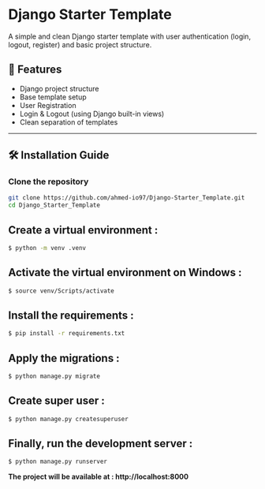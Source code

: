 # Django Starter Template

A simple and clean Django starter template with user authentication (login, logout, register) and basic project structure.

## 🚀 Features

- Django project structure
- Base template setup
- User Registration
- Login & Logout (using Django built-in views)
- Clean separation of templates

---

## 🛠️ Installation Guide

### Clone the repository

```bash
git clone https://github.com/ahmed-io97/Django-Starter_Template.git
cd Django_Starter_Template
```

## Create a virtual environment :

```bash
$ python -m venv .venv
```

## Activate the virtual environment on Windows :

```bash
$ source venv/Scripts/activate
```

## Install the requirements :

```bash
$ pip install -r requirements.txt
```

## Apply the migrations :

```bash
$ python manage.py migrate
```

## Create super user :

```bash
$ python manage.py createsuperuser
```

## Finally, run the development server :

```bash
$ python manage.py runserver
```

<b>The project will be available at :   </b>  **http://localhost:8000**